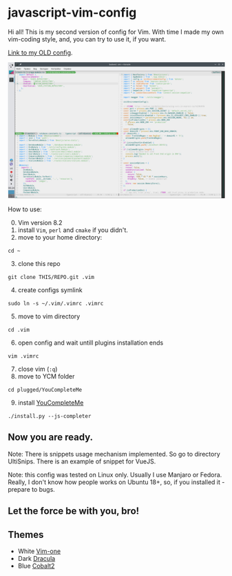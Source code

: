 # javascript-vim-config

Hi all! This is my second version of config for Vim. With time I made my own vim-coding style, and, you can try to use it, if you want.

[Link to my OLD config](https://github.com/PinkyRabbit/nodejs-python-vim-config).

![Vim image](https://raw.githubusercontent.com/PinkyRabbit/my-js-vim-cfg-v2/master/vim-demo.png "Vim image")

How to use:

0. Vim version 8.2
1. install `Vim`, `perl` and `cmake` if you didn't.
2. move to your home directory:

```
cd ~
```

3. clone this repo

```
git clone THIS/REPO.git .vim
```

4. create configs symlink

```
sudo ln -s ~/.vim/.vimrc .vimrc
```

5. move to vim directory

```
cd .vim
```

6. open config and wait untill plugins installation ends

```
vim .vimrc
```

7. close vim (`:q`)
8. move to YCM folder

```
cd plugged/YouCompleteMe
```

9. install [YouCompleteMe](https://github.com/ycm-core/YouCompleteMe)

```
./install.py --js-completer
```

## Now you are ready.

Note: There is snippets usage mechanism implemented. So go to directory UltiSnips. There is an example of snippet for VueJS.

Note: this config was tested on Linux only. Usually I use Manjaro or Fedora. Really, I don't know how people works on Ubuntu 18+, so, if you installed it - prepare to bugs.

## Let the force be with you, bro!

## Themes

* White [Vim-one](https://github.com/rakr/vim-one)
* Dark [Dracula](https://github.com/crusoexia/vim-dracula)
* Blue [Cobalt2](https://github.com/herrbischoff/cobalt2.vim)
